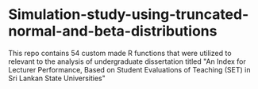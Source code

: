 # Simulation-study-using-truncated-normal-and-beta-distributions
This repo contains 54 custom made R functions that were utilized to relevant to the analysis of undergraduate dissertation titled "An Index for Lecturer Performance, Based on Student Evaluations of Teaching (SET) in Sri Lankan State Universities"
